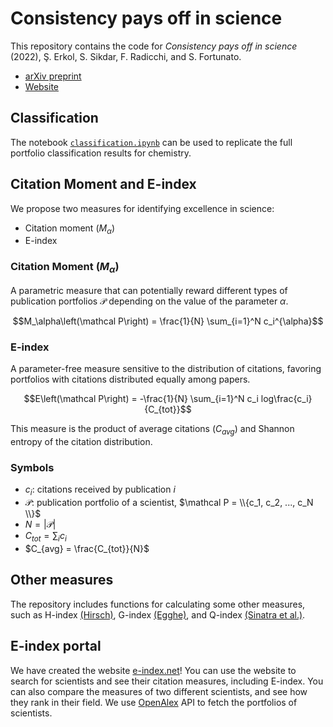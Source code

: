 # Consistency pays off in science

This repository contains the code for *Consistency pays off in science* (2022), Ş. Erkol, S. Sikdar, F. Radicchi, and S. Fortunato.
- [arXiv preprint](https://arxiv.org/abs/2210.08440)
- [Website](https://e-index.net/)

## Classification

The notebook [`classification.ipynb`](https://github.com/siragerkol/Consistency-pays-off-in-science/blob/main/classification.ipynb) can be used to replicate the full portfolio classification results for chemistry.

## Citation Moment and E-index

We propose two measures for identifying excellence in science:
- Citation moment $\left(M_\alpha\right)$
- E-index


### Citation Moment $\left(M_\alpha\right)$

A parametric measure that can potentially reward different types of publication portfolios $\mathcal P$ depending on the value of the parameter $\alpha$.

$$M_\alpha\left(\mathcal P\right) = \frac{1}{N} \sum_{i=1}^N c_i^{\alpha}$$


### E-index

A parameter-free measure sensitive to the distribution of citations, favoring portfolios with citations distributed equally among papers.

$$E\left(\mathcal P\right) = -\frac{1}{N} \sum_{i=1}^N c_i log\frac{c_i}{C_{tot}}$$

This measure is the product of average citations $\left(C_{avg}\right)$ and Shannon entropy of the citation distribution.


### Symbols

- $c_i$: citations received by publication $i$
- $\mathcal P$: publication portfolio of a scientist, $\mathcal P = \\{c_1, c_2, ..., c_N \\}$
- $N = |\mathcal P|$
- $C_{tot} = \sum_i c_i$
- $C_{avg} = \frac{C_{tot}}{N}$



## Other measures

The repository includes functions for calculating some other measures, such as H-index [(Hirsch)](https://www.pnas.org/doi/abs/10.1073/pnas.0507655102), G-index [(Egghe)](https://link.springer.com/article/10.1007/s11192-006-0144-7), and Q-index [(Sinatra et al.)](https://www.science.org/doi/full/10.1126/science.aaf5239).

## E-index portal

We have created the website [e-index.net](https://e-index.net/)! You can use the website to search for scientists and see their citation measures, including E-index. You can also compare the measures of two different scientists, and see how they rank in their field. We use [OpenAlex](https://docs.openalex.org/) API to fetch the portfolios of scientists. 
